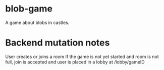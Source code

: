 # blob-game

A game about blobs in castles.

# Backend mutation notes

User creates or joins a room
If the game is not yet started and room is not full, join is accepted and user is placed in a lobby at /lobby/gameID

